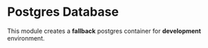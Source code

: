 # Postgres Database

This module creates a **fallback** postgres container for **development** environment.
